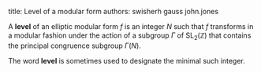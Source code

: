 title: Level of a modular form
authors:
    swisherh
    gauss
    john.jones

A **level** of an elliptic modular form $f$ is an integer $N$ such that $f$ transforms in a modular fashion under the action of a subgroup $\Gamma$ of $\mbox{SL}_2(\mathbb{Z})$ that contains the principal congruence subgroup $\Gamma(N)$.

The word **level** is sometimes used to designate the minimal such integer. 
